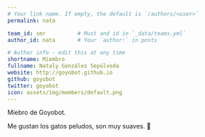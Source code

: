 ```yaml
---
# Your link name. If empty, the default is `/authors/<user>`
permalink: nata

team_id: smr          # Must and id in `_data/teams.yml`
author_id: nata       # Your `author:` in posts

# Author info - edit this at any time
shortname: Miembro
fullname: Nataly González Sepúlveda
website: http://goyobot.github.io
github: goyobot
twitter: goyobot
icon: assets/img/members/default.png
---
```


Miebro de Goyobot.
  
Me gustan los gatos peludos, son muy suaves. 💪
